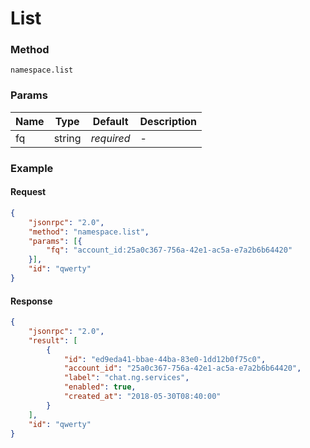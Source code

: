 # List

### Method

```
namespace.list
```

### Params

Name  | Type   | Default    | Description
----- | ------ | ---------- | ------------------
fq    | string | _required_ | -

### Example

#### Request

```json
{
    "jsonrpc": "2.0",
    "method": "namespace.list",
    "params": [{
        "fq": "account_id:25a0c367-756a-42e1-ac5a-e7a2b6b64420"
    }],
    "id": "qwerty"
}
```

#### Response

```json
{
    "jsonrpc": "2.0",
    "result": [
        {
            "id": "ed9eda41-bbae-44ba-83e0-1dd12b0f75c0",
            "account_id": "25a0c367-756a-42e1-ac5a-e7a2b6b64420",
            "label": "chat.ng.services",
            "enabled": true,
            "created_at": "2018-05-30T08:40:00"
        }
    ],
    "id": "qwerty"
}
```
